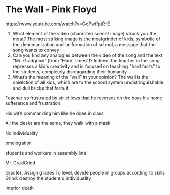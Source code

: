 # The Wall - Pink Floyd
https://www.youtube.com/watch?v=GqPwffptR-E
1. What element of the video (character/ scene/ image) struck you the most?
The most striking image is the meatgrinder of kids, symbolic of the dehumanization and uniformation of school, a message that the song wants to convey
2. Can you find any analogies between the video of the song and the text “Mr. Gradgrind” (from “Hard Times”)?
Indeed, the teacher in the song represses a kid's creativity and is focused on teaching "hard facts" to the students, completely disreagarding their humanity
3. What’s the meaning of the “wall” in your opinion?
The wall is the colelction of all kids, which are to the school system undistringuishable and dull bricks that form it

Teacher so frustrated by strict iews that he reverses on the boys his home sufferance and frustration

His wife commanding him like he does in class

All the desks are the same, they walk with a mask

No individuality

omologation

students and workers in assembly line


Mr. GradGrind

Grad(e): Assign grades
To level, devide people in groups according to skills
Grind:  destroy the student's individuality

Interior death
<!--stackedit_data:
eyJoaXN0b3J5IjpbMjU0NDU3OTEsMjM3Nzg0NDE3LDE1MTg3Mj
EyNDRdfQ==
-->